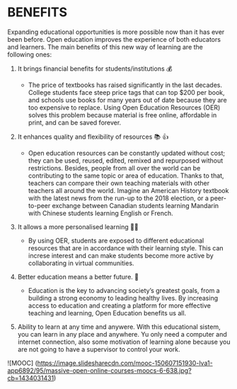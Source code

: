# BENEFITS 

Expanding educational opportunities is more possible now than it has ever been before. Open education improves the experience of both educators and learners. The main benefits of this new way of learning are the following ones: 

1. It brings financial benefits for students/institutions :moneybag:
   - The price of textbooks has raised significantly in the last decades. College students face steep price tags that can top $200 per book, and schools use books for many years out of date because they are too expensive to replace. Using Open Education Resources (OER) solves this problem because material is free online, affordable in print, and can be saved forever. 

2. It enhances quality and flexibility of resources :books: :+1:
   - Open education resources can be constantly updated without cost; they can be used, reused, edited, remixed and repurposed
without restrictions. Besides, people from all over the world can be contributing to the same topic or area of education. Thanks to that, teachers can compare their own teaching materials with other teachers all around the world. Imagine an American History textbook with the latest news from the run-up to the 2018 election, or a peer-to-peer exchange between Canadian students learning Mandarin with Chinese students learning English or French. 

3.  It allows a more personalised learning :ok_woman:
    - By using OER, students are exposed to different educational resources that are in accordance with their learning style. This can increse interest and can make students become more active by collaborating in virtual communities. 

4. Better education means a better future. :rainbow:
   - Education is the key to advancing society’s greatest goals, from a building a strong economy to leading healthy lives. By increasing access to education and creating a platform for more effective teaching and learning, Open Education benefits us all.
5. Ability to learn at any time and anywere.
With this educational sistem, you can learn in any place and anywhere. Yu only need a computer and internet connection, also some motivation of learning alone because you are not going to have a supervisor to control your work.

![MOOC] (https://image.slidesharecdn.com/mooc-150607151930-lva1-app6892/95/massive-open-online-courses-moocs-6-638.jpg?cb=1434031431)
